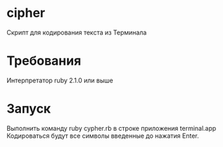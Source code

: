 # cipher
  Скрипт для кодирования текста из Терминала

#  Требования
  Интерпретатор ruby 2.1.0 или выше  

# Запуск
  Выполнить команду ruby cypher.rb в строке приложения terminal.app
Кодироваться будут все символы введенные до нажатия Enter. 






